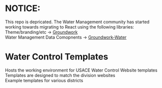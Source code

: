 # NOTICE:
This repo is depricated. The Water Management community has started working towards migrating to React using the following libraries:  
Theme/branding/etc -> [Groundwork](https://usace.github.io/groundwork/)  
Water Management Data Comopnents -> [Groundwork-Water](https://usace-watermanagement.github.io/groundwork-water)  



# Water Control Templates

Hosts the working environment for USACE Water Control Website templates  
Templates are designed to match the division websites  
Example templates for various districts  
